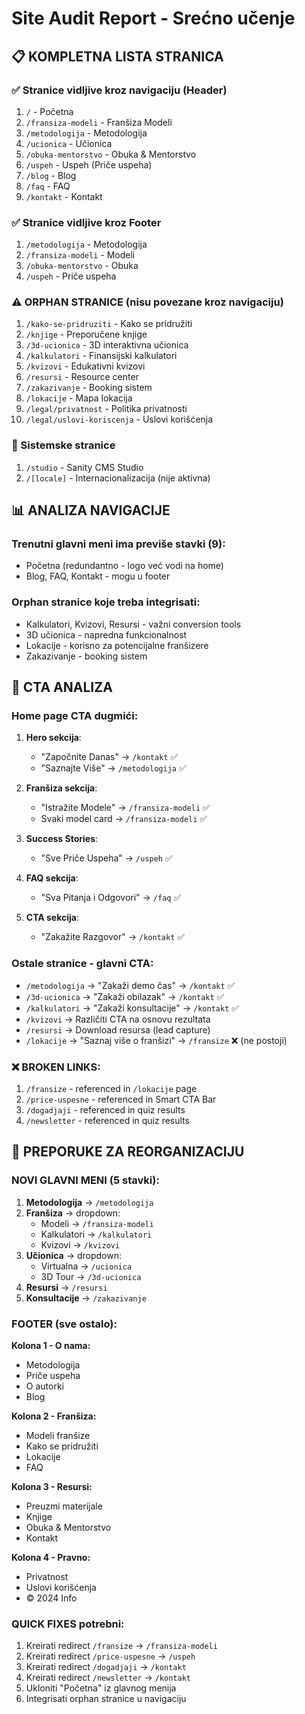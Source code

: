 # Site Audit Report - Srećno učenje

## 📋 KOMPLETNA LISTA STRANICA

### ✅ Stranice vidljive kroz navigaciju (Header)
1. `/` - Početna
2. `/fransiza-modeli` - Franšiza Modeli
3. `/metodologija` - Metodologija
4. `/ucionica` - Učionica
5. `/obuka-mentorstvo` - Obuka & Mentorstvo
6. `/uspeh` - Uspeh (Priče uspeha)
7. `/blog` - Blog
8. `/faq` - FAQ
9. `/kontakt` - Kontakt

### ✅ Stranice vidljive kroz Footer
1. `/metodologija` - Metodologija
2. `/fransiza-modeli` - Modeli
3. `/obuka-mentorstvo` - Obuka
4. `/uspeh` - Priče uspeha

### ⚠️ ORPHAN STRANICE (nisu povezane kroz navigaciju)
1. `/kako-se-pridruziti` - Kako se pridružiti
2. `/knjige` - Preporučene knjige
3. `/3d-ucionica` - 3D interaktivna učionica
4. `/kalkulatori` - Finansijski kalkulatori
5. `/kvizovi` - Edukativni kvizovi
6. `/resursi` - Resource center
7. `/zakazivanje` - Booking sistem
8. `/lokacije` - Mapa lokacija
9. `/legal/privatnost` - Politika privatnosti
10. `/legal/uslovi-koriscenja` - Uslovi korišćenja

### 🔧 Sistemske stranice
1. `/studio` - Sanity CMS Studio
2. `/[locale]` - Internacionalizacija (nije aktivna)

## 📊 ANALIZA NAVIGACIJE

### Trenutni glavni meni ima previše stavki (9):
- Početna (redundantno - logo već vodi na home)
- Blog, FAQ, Kontakt - mogu u footer

### Orphan stranice koje treba integrisati:
- Kalkulatori, Kvizovi, Resursi - važni conversion tools
- 3D učionica - napredna funkcionalnost
- Lokacije - korisno za potencijalne franšizere
- Zakazivanje - booking sistem

## 🎯 CTA ANALIZA

### Home page CTA dugmići:
1. **Hero sekcija**: 
   - "Započnite Danas" → `/kontakt` ✅
   - "Saznajte Više" → `/metodologija` ✅

2. **Franšiza sekcija**:
   - "Istražite Modele" → `/fransiza-modeli` ✅
   - Svaki model card → `/fransiza-modeli` ✅

3. **Success Stories**:
   - "Sve Priče Uspeha" → `/uspeh` ✅

4. **FAQ sekcija**:
   - "Sva Pitanja i Odgovori" → `/faq` ✅

5. **CTA sekcija**:
   - "Zakažite Razgovor" → `/kontakt` ✅

### Ostale stranice - glavni CTA:
- `/metodologija` → "Zakaži demo čas" → `/kontakt` ✅
- `/3d-ucionica` → "Zakaži obilazak" → `/kontakt` ✅
- `/kalkulatori` → "Zakaži konsultacije" → `/kontakt` ✅
- `/kvizovi` → Različiti CTA na osnovu rezultata
- `/resursi` → Download resursa (lead capture)
- `/lokacije` → "Saznaj više o franšizi" → `/fransize` ❌ (ne postoji)

### ❌ BROKEN LINKS:
1. `/fransize` - referenced in `/lokacije` page
2. `/price-uspesne` - referenced in Smart CTA Bar
3. `/dogadjaji` - referenced in quiz results
4. `/newsletter` - referenced in quiz results

## 🔄 PREPORUKE ZA REORGANIZACIJU

### NOVI GLAVNI MENI (5 stavki):
1. **Metodologija** → `/metodologija`
2. **Franšiza** → dropdown:
   - Modeli → `/fransiza-modeli`
   - Kalkulatori → `/kalkulatori`
   - Kvizovi → `/kvizovi`
3. **Učionica** → dropdown:
   - Virtualna → `/ucionica`
   - 3D Tour → `/3d-ucionica`
4. **Resursi** → `/resursi`
5. **Konsultacije** → `/zakazivanje`

### FOOTER (sve ostalo):
**Kolona 1 - O nama:**
- Metodologija
- Priče uspeha
- O autorki
- Blog

**Kolona 2 - Franšiza:**
- Modeli franšize
- Kako se pridružiti
- Lokacije
- FAQ

**Kolona 3 - Resursi:**
- Preuzmi materijale
- Knjige
- Obuka & Mentorstvo
- Kontakt

**Kolona 4 - Pravno:**
- Privatnost
- Uslovi korišćenja
- © 2024 Info

### QUICK FIXES potrebni:
1. Kreirati redirect `/fransize` → `/fransiza-modeli`
2. Kreirati redirect `/price-uspesne` → `/uspeh`
3. Kreirati redirect `/dogadjaji` → `/kontakt`
4. Kreirati redirect `/newsletter` → `/kontakt`
5. Ukloniti "Početna" iz glavnog menija
6. Integrisati orphan stranice u navigaciju